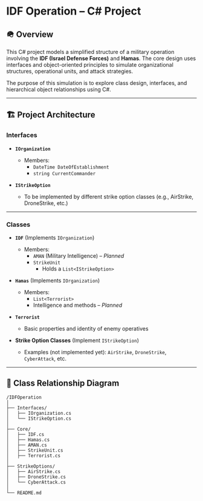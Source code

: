 ﻿# IDF Operation – C# Project

## 🪖 Overview

This C# project models a simplified structure of a military operation involving the **IDF (Israel Defense Forces)** and **Hamas**. The core design uses interfaces and object-oriented principles to simulate organizational structures, operational units, and attack strategies.

The purpose of this simulation is to explore class design, interfaces, and hierarchical object relationships using C#.

---

## 🏗️ Project Architecture

### Interfaces

- **`IOrganization`**
  - Members:
    - `DateTime DateOfEstablishment`
    - `string CurrentCommander`

- **`IStrikeOption`**
  - To be implemented by different strike option classes (e.g., AirStrike, DroneStrike, etc.)

---

### Classes

- **`IDF`** (Implements `IOrganization`)
  - Members:
    - `AMAN` (Military Intelligence) – *Planned*
    - `StrikeUnit`
      - Holds a `List<IStrikeOption>`

- **`Hamas`** (Implements `IOrganization`)
  - Members:
    - `List<Terrorist>`
    - Intelligence and methods – *Planned*

- **`Terrorist`**
  - Basic properties and identity of enemy operatives

- **Strike Option Classes** (Implement `IStrikeOption`)
  - Examples (not implemented yet): `AirStrike`, `DroneStrike`, `CyberAttack`, etc.

---

## 🔄 Class Relationship Diagram
```
/IDFOperation
│
├── Interfaces/
│   ├── IOrganization.cs
│   └── IStrikeOption.cs
│
├── Core/
│   ├── IDF.cs
│   ├── Hamas.cs
│   ├── AMAN.cs
│   ├── StrikeUnit.cs
│   ├── Terrorist.cs
│
├── StrikeOptions/
│   ├── AirStrike.cs
│   ├── DroneStrike.cs
│   └── CyberAttack.cs
│
└── README.md
```

